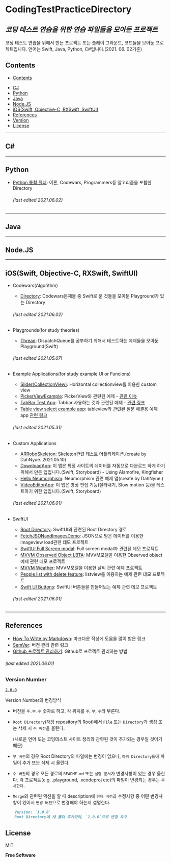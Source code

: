 CodingTestPracticeDirectory
===========================
_코딩 테스트 연습을 위한 연습 파일들을 모아둔 프로젝트_
------------------------------------------


코딩 테스트 연습을 위해서 만든 프로젝트 또는 플레이 그라운드, 코드들을 모아둔 프로젝트입니다.
언어는 Swift, Java, Python, C#입니다.(2021. 06. 02기준)

## Contents
* [Contents](/../..#contents)
<!--
* [Codewars](/../..#codewars)
-->
* [C#](/../..#c)
* [Python](/../..#python)
* [Java](/../..#java)
* [Node.JS](/../..#nodejs)
* [iOS(Swift, Objective-C, RXSwift, SwiftUI)](/../..#iosswift-objective-c-rxswift-swiftui)
* [References](/../..#references)
* [Version](/../..#version-number)
* [License](/../..#license)

<!--
-------------------------------------------------
## Codewars

  ###### (last edited 2021.05.10)
-->

-------------------------------------------------
## C#

-------------------------------------------------
## Python
* [Python 통합 폴더](/Python): 이론, Codewars, Programmers등 알고리즘을 포함한 Directory
  ###### (last edited 2021.06.02)

-------------------------------------------------
## Java

-------------------------------------------------
## Node.JS

-------------------------------------------------
## iOS(Swift, Objective-C, RXSwift, SwiftUI)
* Codewars(Algorithm)
  - [Directory](/SwiftExamples/Codewars): Codewars문제들 중 Swift로 푼 것들을 모아둔 Playground가 있는 Directory
  ###### (last edited 2021.06.02)

* Playgrounds(for study theories)
  - [Thread](/SwiftExamples/SwiftThreadExample): DispatchQueue를 공부하기 위해서 테스트하는 예제들을 모아둔 Playground(Swift)
  ###### (last edited 2021.05.07)

* Example Applications(for study example UI or Funcions)
  - [Slider(CollectionView)](/SwiftExamples/Examples/CardSlideExampleApp): Horizontal collectionview를 이용한 custom view
  - [PickerViewExample](/SwiftExamples/Examples/PickerViewExample): PickerView와 관련된 예제 - [관련 이슈](https://github.com/pjh6954/CodingTestPracticeDirectory/issues/7#issuecomment-849411599)
  - [TabBar Test App](/SwiftExamples/Examples/TabBarTestApp): Tabbar 사용하는 것과 관련된 예제 - [관련 링크](https://iphonedev.co.kr/iOSDevQnA/178653#0)
  - [Table view select example app](/SwiftExamples/Examples/tableviewSelectExample): tableview와 관련된 질문 해결용 예제 app [관련 링크](https://iphonedev.co.kr/iOSDevQnA/178967#0)
  ###### (last edited 2021.05.31)

* Custom Applications
  - [ARRoboSkeleton](/App/ARRoboSkeleton/ARRoboSkeleton): Skeleton관련 테스트 어플리케이션.(create by DahNyue. 2021.05.10)
  - [DownloadApp](/App/FileDownloader/DownloadApp): 이 앱은 특정 사이트의 데이터를 자동으로 다운로드 하게 하기 위해서 만든 앱입니다.(Swift, Storyboard) - Using Alamofire, Kingfisher
  - [Hello Neumorphism](/App/HelloNeumorphism): Neumorphism 관련 예제 앱(create by DahNyue.)
  - [VideoEditorApp](/App/VideoEditorApp/VideoEditorApp): 이 앱은 영상 편집 기능(잘라내기, Slow motion 등)을 테스트하기 위한 앱입니다.(Swift, Storyboard)
  ###### (last edited 2021.06.01)
  
* SwiftUI
  - [Root Directory](/SwiftUI): SwiftUI와 관련된 Root Directory 경로
  - [FetchJSONandImagesDemo](/SwiftUI/Examples/FetchJSONandImagesDemo): JSON으로 받은 데이터를 이용한 imageview load관련 데모 프로젝트
  - [SwiftUI Full Screen modal](/SwiftUI/Examples/FullScreenModal): Full screen modal과 관련된 데모 프로젝트
  - [MVVM Observed Object LBTA](/SwiftUI/Examples/MVVMObservedObjectsLBTA): MVVM모델을 이용한 Observed object 예제 관련 데모 프로젝트
  - [MVVM Weather](/SwiftUI/Examples/MVVMWeather): MVVM모델을 이용한 날씨 관련 예제 프로젝트
  - [People list with delete feature](/SwiftUI/Examples/PeopleListWithDeleteFeature): listview를 이용하는 예제 관련 데모 프로젝트
  - [Swift UI Buttons](/SwiftUI/Examples/SwiftUIButtons): SwiftUI 버튼들을 만들어보는 예제 관련 데모 프로젝트
  ###### (last edited 2021.06.01)


-------------------------------------------------
## References
* [How To Write by Markdown](https://gist.github.com/ihoneymon/652be052a0727ad59601): 마크다운 작성에 도움을 많이 받은 링크 
* [SemVer](http://semver.org/): 버전 관리 관련 링크
* [Github 프로젝트 관리하기](https://cheese10yun.github.io/github-project-part3/): Github로 프로젝트 관리하는 방법
###### (last edited 2021.06.01)



### Version Number
[`2.0.0`](/VersionUpdateHistory)

Version Number의 변경방식 
- 버전을 `주.부.수` 숫자로 하고, 각 위치를 `주`, `부`, `수`라 부른다.
- `Root Directory`(해당 repository의 Root)에서 `File` 또는 `Directory`가 생성 또는 삭제 시 `주 버전`을 올린다.

    (새로운 언어 또는 코딩테스트 사이트 정리와 관련된 것이 추가되는 경우일 것이기 때문)
- `부 버전`의 경우 Root Directory의 파일에는 변경이 없으나, `하위 Directory들`에 파일이 추가 또는 삭제 시 올린다.
- `수 버전`의 경우 모든 경로의 `README.md` 또는 `설명 문서`가 변경사항이 있는 경우 올린다. 각 프로젝트(e.g. .playground, .xcodeproj etc)의 파일이 변경되는 경우는 `무시한다`.
- `Merge`와 관련된 액션을 할 때 description에 `현재 버전`과 수정사항 중 어떤 변경사항이 있어서 `변경 버전`으로 변경해야 하는지 설명한다.
```markdown
    Version: `1.0.0`
    Root Directory에 새 폴더 추가하여, `2.0.0`으로 변경 요구.
```


## License

MIT

**Free Software**
